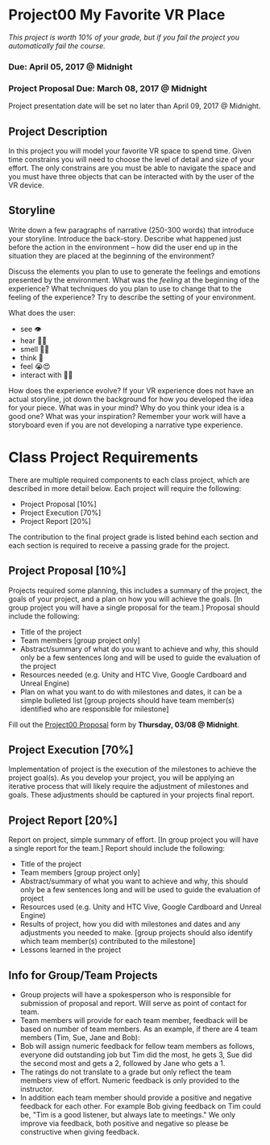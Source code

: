 # Project00 My Favorite VR Place
*This project is worth 10% of your grade, but if you fail the project you automatically fail the course.*
### Due: April 05, 2017 @ Midnight
### Project Proposal Due: March 08, 2017 @ Midnight
Project presentation date will be set no later than April 09, 2017 @ Midnight.

## Project Description 
In this project you will model your favorite VR space to spend time.  Given time constrains you will need to choose the level of detail and size of your effort.  The only constrains are you must be able to navigate the space and you must have three objects that can be interacted with by the user of the VR device. 

## Storyline
Write down a few paragraphs of narrative (250-300 words) that introduce your storyline. Introduce the back-story. Describe what happened just before the action in the environment – how did the user end up in the situation they are placed at the beginning of the environment? 

Discuss the elements you plan to use to generate the feelings and emotions presented by the environment. What was the *feeling* at the beginning of the experience? What techniques do you plan to use to change that to the feeling of the experience? Try to describe the setting of your environment. 

What does the user:

- see 👁
- hear 👂🏼
- smell 👃🏾
- think 🧠
- feel 😭😍
- interact with 👋🏻

How does the experience evolve? If your VR experience does not have an actual storyline, jot down the background for how you developed the idea for your piece. What was in your mind? Why do you think your idea is a good one? What was your inspiration? Remember your work will have a storyboard even if you are not developing a narrative type experience.

# Class Project Requirements

There are multiple required components to each class project, which are described in more detail below. Each project will require the following:

- Project Proposal [10%]
- Project Execution [70%]
- Project Report [20%]

The contribution to the final project grade is listed behind each section and each section is required to receive a passing grade for the project.

## Project Proposal [10%]
Projects required some planning, this includes a summary of the project, the goals of your project, and a plan on how you will achieve the goals. [In group project you will have a single proposal for the team.] Proposal should include the following:

 - Title of the project
 - Team members [group project only]
 - Abstract/summary of what do you want to achieve and why, this should only be a few sentences long and will be used to guide the evaluation of the project
 - Resources needed (e.g. Unity and HTC Vive, Google Cardboard and Unreal Engine)
 - Plan on what you want to do with milestones and dates, it can be a simple bulleted list [group projects should have team member(s) identified who are responsible for milestone]

Fill out the [Project00 Proposal](https://forms.office.com/Pages/ResponsePage.aspx?id=kDOH6hyMMUKnmWtaAjWy5nN-1DF_VyVAmx8JZxllOldUNFpXOEU1RjYwQU9HUVVGSDBCU09NRDlSTC4u) form by **Thursday, 03/08 @ Midnight**.

## Project Execution [70%] 
Implementation of project is the execution of the milestones to achieve the project goal(s).  As you develop your project, you will be applying an iterative process that will likely require the adjustment of milestones and goals.  These adjustments should be captured in your projects final report.

## Project Report [20%] 
Report on project, simple summary of effort. [In group project you will have a single report for the team.] Report should include the following:
 
 - Title of the project
 - Team members [group project only]
 - Abstract/summary of what you want to achieve and why, this should only be a few sentences long and will be used to guide the evaluation of project
 - Resources used (e.g. Unity and HTC Vive, Google Cardboard and Unreal Engine)
 - Results of project, how you did with milestones and dates and any adjustments you needed to make.  [group projects should also identify which team member(s) contributed to the milestone]
 - Lessons learned in the project

## Info for Group/Team Projects
- Group projects will have a spokesperson who is responsible for submission of proposal and report.  Will serve as point of contact for team.
- Team members will provide for each team member, feedback will be based on number of team members. As an example, if there are 4 team members (Tim, Sue, Jane and Bob): 
 - Bob will assign numeric feedback for fellow team members as follows, everyone did outstanding job but Tim did the most, he gets 3, Sue did the second most and gets a 2, followed by Jane who gets a 1. 
 - The ratings do not translate to a grade but only reflect the team members view of effort. Numeric feedback is only provided to the instructor.
- In addition each team member should provide a positive and negative feedback for each other.  For example Bob giving feedback on Tim could be, "Tim is a good listener, but always late to meetings." We only improve via feedback, both positive and negative so please be constructive when giving feedback.
